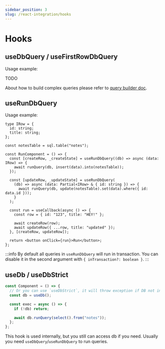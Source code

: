 ```yaml
---
sidebar_position: 3
slug: /react-integration/hooks
---
```


# Hooks

## useDbQuery / useFirstRowDbQuery

Usage example:

TODO

About how to build complex queries please refer to [query builder doc](/building-sql/query-builder).

## useRunDbQuery

Usage example:

```tsx
type IRow = {
  id: string;
  title: string;
};

const notesTable = sql.table("notes");

const RunComponent = () => {
  const [createRow, _createState] = useRunDbQuery((db) => async (data: IRow) => {
    await runQuery(db, insert(data).into(notesTable));
  });

  const [updateRow, _updateState] = useRunDbQuery(
    (db) => async (data: Partial<IRow> & { id: string }) => {
      await runQuery(db, update(notesTable).set(data).where({ id: data.id }));
    }
  );

  const run = useCallback(async () => {
    const row = { id: "123", title: "HEY!" };

    await createRow(row);
    await updateRow({ ...row, title: "updated" });
  }, [createRow, updateRow]);

  return <button onClick={run}>Run</button>;
};
```

:::info
By default all queries in `useRunDbQuery` will run in transaction. You can disable it in the second argument with `{ inTransaction?: boolean }`.
:::

## useDb / useDbStrict

```typescript
const Component = () => {
  // Or you can use `useDbStrict`, it will throw exception if DB not initialized
  const db = useDb();

  const exec = async () => {
    if (!db) return;

    await db.runQuery(select().from("notes"));
  };
};
```

This hook is used internally, but you still can access db
if you need. Usually you need `useDbQuery`/`useRunDbQuery` to run queries.
